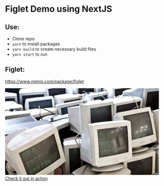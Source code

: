 # Figlet Demo using NextJS

## Use:
- Clone repo
- `yarn` to install packages
- `yarn build` to create necessary build files
- `yarn start` to run

## Figlet:
https://www.npmjs.com/package/figlet

<img src='./figlet_preview.png' />
<a href='https://admiring-swirles-95f73f.netlify.app/'>Check it out in action</a>